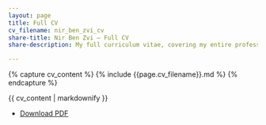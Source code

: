 ```yaml
---
layout: page
title: Full CV
cv_filename: nir_ben_zvi_cv
share-title: Nir Ben Zvi — Full CV
share-description: My full curriculum vitae, covering my entire professional experience.

---
```


{% capture cv_content %}
{% include {{page.cv_filename}}.md %}
{% endcapture %}

<div id="cv-content">
  {{ cv_content | markdownify }}
</div>

<ul class="list-inline text-center footer-links">
  <li class="list-inline-item">
    <a id="download-pdf" href="#" title="Download PDF">
      <span class="fa-stack fa-lg" aria-hidden="true">
        <i class="fas fa-circle fa-stack-2x"></i>
        <i class="fas fa-file-pdf fa-stack-1x fa-inverse"></i>
      </span>
      <span class="sr-only">Download PDF</span>
    </a>
  </li>
</ul>

<script>
document.getElementById("download-pdf").addEventListener("click", (e) => {
  e.preventDefault();
  // Set the document title to control the default filename
  const originalTitle = document.title;
  document.title = "{{page.cv_filename}}.pdf";
  
  window.print();
  
  // Reset the title after printing
  setTimeout(() => {
    document.title = originalTitle;
  }, 100);
});
</script>

<style>
@media print {
  /* Hide everything except the CV content */
  html, body {
    margin: 0 !important;
    padding: 0 !important;
    height: auto !important;
    overflow: visible !important;
  }
  
  body * {
    visibility: hidden;
  }
  
  /* Make CV content visible and position it at the top */
  #cv-content, #cv-content * {
    visibility: visible;
  }
  
  #cv-content {
    position: absolute;
    left: 0;
    top: 0;
    width: 100%;
    margin: 0 !important;
    padding: 0 !important;
  }
  
  /* Remove margins from first elements */
  #cv-content h1:first-child,
  #cv-content h2:first-child,
  #cv-content h3:first-child,
  #cv-content > *:first-child {
    margin-top: 0 !important;
    padding-top: 0 !important;
  }
  
  /* Hide the print button */
  #download-pdf {
    display: none;
  }
  
  /* Set page margins - this is the critical part */
  @page {
    size: auto;
    margin: 0.9cm;
  }
  
  /* Reset any fixed positioning that might affect layout */
  header, footer, nav, .sidebar, .header, .footer, .navigation {
    display: none !important;
  }
}
</style>
